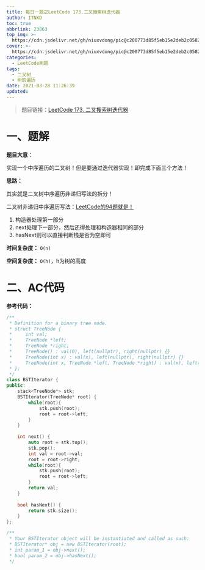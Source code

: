 ```yaml
---
title: 每日一题之LeetCode 173.二叉搜索树迭代器
author: ITNXD
toc: true
abbrlink: 23863
top_img: >-
  https://cdn.jsdelivr.net/gh/niuxvdong/pic@c200773d85f5eb15e2deb2c05823538e4c5f2fe8/2021/03/21/2efbc4cb93b487fd05b4faaa113a1b7d.png
cover: >-
  https://cdn.jsdelivr.net/gh/niuxvdong/pic@c200773d85f5eb15e2deb2c05823538e4c5f2fe8/2021/03/21/2efbc4cb93b487fd05b4faaa113a1b7d.png
categories:
  - LeetCode刷题
tags:
  - 二叉树
  - 树的遍历
date: 2021-03-28 11:26:39
updated:
---
```








> 题目链接：[LeetCode 173. 二叉搜索树迭代器](https://leetcode-cn.com/problems/binary-search-tree-iterator/)





# 一、题解





**题目大意：**



实现一个中序遍历的二叉树！但是要通过迭代器实现！即完成下面三个方法！



**思路：**



其实就是二叉树中序遍历非递归写法的拆分！

二叉树非递归中序遍历写法：[LeetCode的94题就是！](https://www.itnxd.cn/posts/16898.html)

1. 构造器处理第一部分
2. next处理下一部分，然后还得处理和构造器相同的部分
3. hasNext则可以直接判断栈是否为空即可







**时间复杂度：** `O(n)`

**空间复杂度：** `O(h)`，h为树的高度





# 二、AC代码







**参考代码：**







```c++
/**
 * Definition for a binary tree node.
 * struct TreeNode {
 *     int val;
 *     TreeNode *left;
 *     TreeNode *right;
 *     TreeNode() : val(0), left(nullptr), right(nullptr) {}
 *     TreeNode(int x) : val(x), left(nullptr), right(nullptr) {}
 *     TreeNode(int x, TreeNode *left, TreeNode *right) : val(x), left(left), right(right) {}
 * };
 */
class BSTIterator {
public:
    stack<TreeNode*> stk;
    BSTIterator(TreeNode* root) {
        while(root){
            stk.push(root);
            root = root->left;
        }
    }
    
    int next() {
        auto root = stk.top();
        stk.pop();
        int val = root->val;
        root = root->right;
        while(root){
            stk.push(root);
            root = root->left;
        }
        return val;
    }
    
    bool hasNext() {
        return stk.size();
    }
};

/**
 * Your BSTIterator object will be instantiated and called as such:
 * BSTIterator* obj = new BSTIterator(root);
 * int param_1 = obj->next();
 * bool param_2 = obj->hasNext();
 */
```

